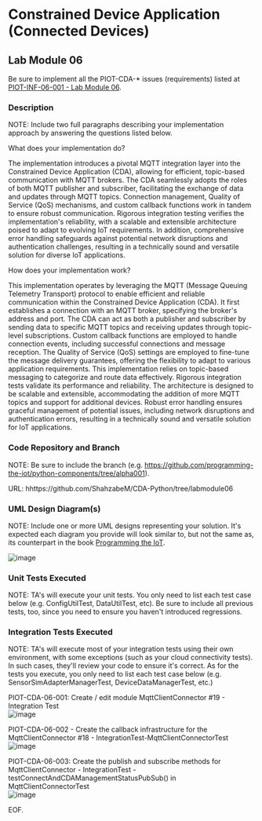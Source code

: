 # Constrained Device Application (Connected Devices)

## Lab Module 06

Be sure to implement all the PIOT-CDA-* issues (requirements) listed at [PIOT-INF-06-001 - Lab Module 06](https://github.com/orgs/programming-the-iot/projects/1#column-10488434).

### Description

NOTE: Include two full paragraphs describing your implementation approach by answering the questions listed below.

What does your implementation do?

The implementation introduces a pivotal MQTT integration layer into the Constrained Device Application (CDA), allowing for efficient, topic-based communication with MQTT brokers. The CDA seamlessly adopts the roles of both MQTT publisher and subscriber, facilitating the exchange of data and updates through MQTT topics. Connection management, Quality of Service (QoS) mechanisms, and custom callback functions work in tandem to ensure robust communication. Rigorous integration testing verifies the implementation's reliability, with a scalable and extensible architecture poised to adapt to evolving IoT requirements. In addition, comprehensive error handling safeguards against potential network disruptions and authentication challenges, resulting in a technically sound and versatile solution for diverse IoT applications.


How does your implementation work?

This implementation operates by leveraging the MQTT (Message Queuing Telemetry Transport) protocol to enable efficient and reliable communication within the Constrained Device Application (CDA). It first establishes a connection with an MQTT broker, specifying the broker's address and port. The CDA can act as both a publisher and subscriber by sending data to specific MQTT topics and receiving updates through topic-level subscriptions. Custom callback functions are employed to handle connection events, including successful connections and message reception. The Quality of Service (QoS) settings are employed to fine-tune the message delivery guarantees, offering the flexibility to adapt to various application requirements. This implementation relies on topic-based messaging to categorize and route data effectively. Rigorous integration tests validate its performance and reliability. The architecture is designed to be scalable and extensible, accommodating the addition of more MQTT topics and support for additional devices. Robust error handling ensures graceful management of potential issues, including network disruptions and authentication errors, resulting in a technically sound and versatile solution for IoT applications.



### Code Repository and Branch

NOTE: Be sure to include the branch (e.g. https://github.com/programming-the-iot/python-components/tree/alpha001).

URL: hhttps://github.com/ShahzabeM/CDA-Python/tree/labmodule06

### UML Design Diagram(s)

NOTE: Include one or more UML designs representing your solution. It's expected each
diagram you provide will look similar to, but not the same as, its counterpart in the
book [Programming the IoT](https://learning.oreilly.com/library/view/programming-the-internet/9781492081401/).

![image](https://github.com/JadEletry/book-exercise-docs/assets/71851213/0c43ef3b-6aeb-4718-8079-267621831839)


### Unit Tests Executed

NOTE: TA's will execute your unit tests. You only need to list each test case below
(e.g. ConfigUtilTest, DataUtilTest, etc). Be sure to include all previous tests, too,
since you need to ensure you haven't introduced regressions.


### Integration Tests Executed

NOTE: TA's will execute most of your integration tests using their own environment, with
some exceptions (such as your cloud connectivity tests). In such cases, they'll review
your code to ensure it's correct. As for the tests you execute, you only need to list each
test case below (e.g. SensorSimAdapterManagerTest, DeviceDataManagerTest, etc.)

PIOT-CDA-06-001: Create / edit module MqttClientConnector #19 - Integration Test<br>
![image](https://github.com/JadEletry/book-exercise-docs/assets/71851213/35a89e15-9106-4ec3-898d-924e7f7c774a)

PIOT-CDA-06-002 - Create the callback infrastructure for the MqttClientConnector #18 - IntegrationTest-MqttClientConnectorTest<br>
![image](https://github.com/JadEletry/book-exercise-docs/assets/71851213/a0703619-a169-4a93-bc3a-46847a9da3f1)

PIOT-CDA-06-003: Create the publish and subscribe methods for MqttClientConnector - IntegrationTest - testConnectAndCDAManagementStatusPubSub() in MqttClientConnectorTest<br>
![image](https://github.com/JadEletry/book-exercise-docs/assets/71851213/1aaf5d58-3947-41a6-82e3-bf9a0b83fed9)





EOF.
